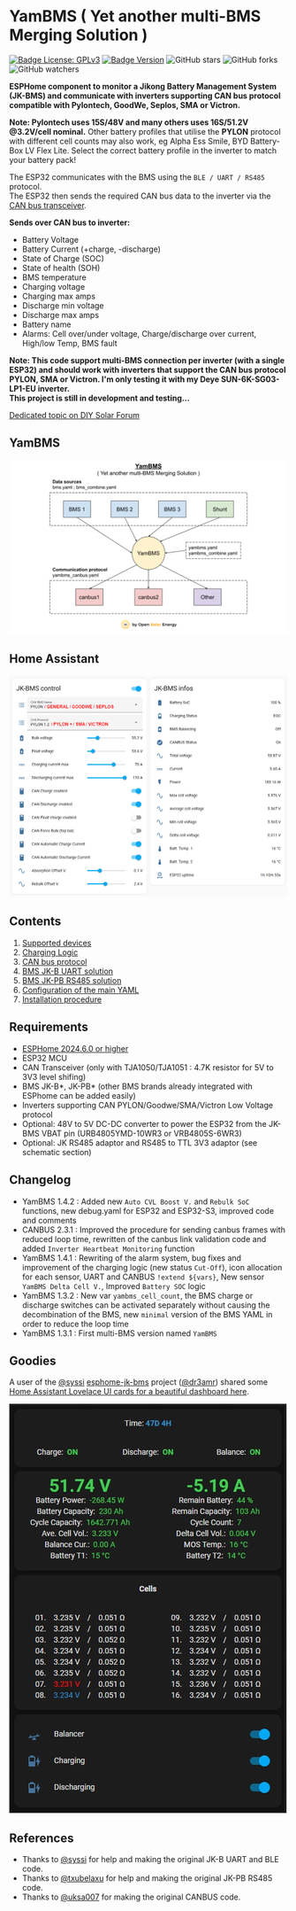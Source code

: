 # YamBMS ( Yet another multi-BMS Merging Solution )

[![Badge License: GPLv3](https://img.shields.io/badge/License-GPLv3-brightgreen.svg)](https://www.gnu.org/licenses/gpl-3.0)
[![Badge Version](https://img.shields.io/github/v/release/Sleeper85/esphome-jk-bms-can?include_prereleases&color=yellow&logo=DocuSign&logoColor=white)](https://github.com/Sleeper85/esphome-jk-bms-can/releases/latest)
![GitHub stars](https://img.shields.io/github/stars/Sleeper85/esphome-jk-bms-can)
![GitHub forks](https://img.shields.io/github/forks/Sleeper85/esphome-jk-bms-can)
![GitHub watchers](https://img.shields.io/github/watchers/Sleeper85/esphome-jk-bms-can)

**ESPHome component to monitor a Jikong Battery Management System (JK-BMS) and communicate with inverters supporting CAN bus protocol compatible with Pylontech, GoodWe, Seplos, SMA or Victron.**

**Note: Pylontech uses 15S/48V and many others uses 16S/51.2V @3.2V/cell nominal.**
Other battery profiles that utilise the **PYLON** protocol with different cell counts may also work, eg Alpha Ess Smile, BYD Battery-Box LV Flex Lite.
Select the correct battery profile in the inverter to match your battery pack!

The ESP32 communicates with the BMS using the `BLE / UART / RS485` protocol.<br>
The ESP32 then sends the required CAN bus data to the inverter via the [CAN bus transceiver](documents/README/Supported_devices.md#supported-can-bus-transceiver).

**Sends over CAN bus to inverter:**
  - Battery Voltage
  - Battery Current (+charge, -discharge)
  - State of Charge (SOC)
  - State of health (SOH)
  - BMS temperature
  - Charging voltage
  - Charging max amps
  - Discharge min voltage
  - Discharge max amps
  - Battery name
  - Alarms: Cell over/under voltage, Charge/discharge over current, High/low Temp, BMS fault
  
**Note: This code support multi-BMS connection per inverter (with a single ESP32) and should work with inverters that support the CAN bus protocol PYLON, SMA or Victron.
I'm only testing it with my Deye SUN-6K-SG03-LP1-EU inverter.<br>
This project is still in development and testing...<br>**

[Dedicated topic on DIY Solar Forum](https://diysolarforum.com/threads/yambms-jk-bms-can-with-new-cut-off-charging-logic-open-source.79325/)

## YamBMS

![Image](images/YamBMS_packaged_version.png "YamBMS packaged version")

## Home Assistant

![Image](images/HA_Dashboard.png "HA Dashboard")

## Contents

1) [Supported devices](documents/README/Supported_devices.md)
2) [Charging Logic](documents/README/Charging_logic.md)
3) [CAN bus protocol](documents/README/CANBUS_protocol.md)
4) [BMS JK-B UART solution](documents/README/BMS_JK-B_UART_solution.md)
5) [BMS JK-PB RS485 solution](documents/README/BMS_JK-PB_RS485_solution.md)
6) [Configuration of the main YAML](documents/README/Main_YAML_config.md)
7) [Installation procedure](documents/README/Installation_procedure.md)

## Requirements

* [ESPHome 2024.6.0 or higher](https://github.com/esphome/esphome/releases)
* ESP32 MCU
* CAN Transceiver (only with TJA1050/TJA1051 : 4.7K resistor for 5V to 3V3 level shifing)
* BMS JK-B*, JK-PB* (other BMS brands already integrated with ESPhome can be added easily)
* Inverters supporting CAN PYLON/Goodwe/SMA/Victron Low Voltage protocol
* Optional: 48V to 5V DC-DC converter to power the ESP32 from the JK-BMS VBAT pin (URB4805YMD-10WR3 or VRB4805S-6WR3)
* Optional: JK RS485 adaptor and RS485 to TTL 3V3 adaptor (see schematic section)

## Changelog

* YamBMS 1.4.2 : Added new `Auto CVL Boost V.` and `Rebulk SoC` functions, new debug.yaml for ESP32 and ESP32-S3, improved code and comments
* CANBUS 2.3.1 : Improved the procedure for sending canbus frames with reduced loop time, rewritten of the canbus link validation code and added `Inverter Heartbeat Monitoring` function
* YamBMS 1.4.1 : Rewriting of the alarm system, bug fixes and improvement of the charging logic (new status `Cut-Off`), icon allocation for each sensor, UART and CANBUS `!extend ${vars}`, New sensor `YamBMS Delta Cell V.`, Improved `Battery SOC` logic
* YamBMS 1.3.2 : New var `yambms_cell_count`, the BMS charge or discharge switches can be activated separately without causing the decombination of the BMS, new `minimal` version of the BMS YAML in order to reduce the loop time
* YamBMS 1.3.1 : First multi-BMS version named `YamBMS`

## Goodies

A user of the [@syssi](https://github.com/syssi) [esphome-jk-bms](https://github.com/syssi/esphome-jk-bms) project ([@dr3amr](https://github.com/dr3amr)) shared some [Home Assistant Lovelace UI cards for a beautiful dashboard here](https://github.com/syssi/esphome-jk-bms/discussions/230).

![Lovelace entities card](images/lovelace-cards-contribution.png "Home Assistant Lovelace UI cards")

## References

* Thanks to [@syssi](https://github.com/syssi/esphome-jk-bms) for help and making the original JK-B UART and BLE code.
* Thanks to [@txubelaxu](https://github.com/txubelaxu/esphome-jk-bms) for help and making the original JK-PB RS485 code.
* Thanks to [@uksa007](https://www.patreon.com/Uksa007Codedevelopment) for making the original CANBUS code.
